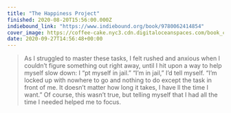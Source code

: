 ```yaml
---
title: "The Happiness Project"
finished: 2020-08-20T15:56:00.000Z
indiebound_link: "https://www.indiebound.org/book/9780062414854"
cover_image: https://coffee-cake.nyc3.cdn.digitaloceanspaces.com/book_covers/2020/9780062414854.jpg
date: 2020-09-27T14:56:48+00:00
---
```

> As I struggled to master these tasks, I felt rushed and anxious when I couldn’t figure something out right away, until I hit upon a way to help myself slow down: I “pt myself in jail.” “I’m in jail,” I’d tell myself. “I’m locked up with nowhere to go and nothing to do except the task in front of me. It doesn’t matter how long it takes, I have ll the time I want.” Of course, this wasn’t true, but telling myself that I had all the time I needed helped me to focus.

